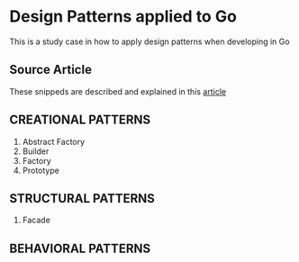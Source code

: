 # Design Patterns applied to Go
This is a study case in how to apply design patterns when developing in Go

## Source Article
These snippeds are described and explained in this <a href="https://golangexample.com/design-patterns-in-golang/">article</a>

## CREATIONAL PATTERNS
1. Abstract Factory
2. Builder
3. Factory
4. Prototype

## STRUCTURAL PATTERNS
1. Facade

## BEHAVIORAL PATTERNS
